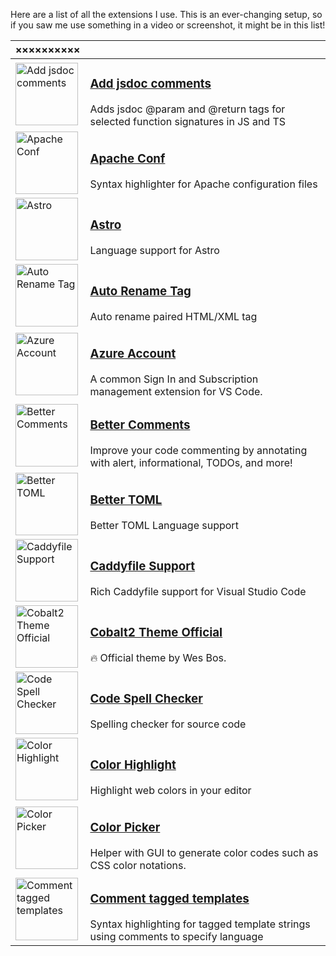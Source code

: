 Here are a list of all the extensions I use. This is an ever-changing setup, so if you saw me use something in a video or screenshot, it might be in this list!

| ×××××××××× |  |
| --- | --- |
| <a href="https://marketplace.visualstudio.com/items?itemName=stevencl.adddoccomments"><img width="100" src="https://stevencl.gallerycdn.vsassets.io/extensions/stevencl/adddoccomments/0.0.8/1499508681827/Microsoft.VisualStudio.Services.Icons.Default" alt="Add jsdoc comments"> | <h3><a href="https://marketplace.visualstudio.com/items?itemName=stevencl.adddoccomments">Add jsdoc comments</a></h3>Adds jsdoc @param and @return tags for selected function signatures in JS and TS |
| <a href="https://marketplace.visualstudio.com/items?itemName=mrmlnc.vscode-apache"><img width="100" src="https://mrmlnc.gallerycdn.vsassets.io/extensions/mrmlnc/vscode-apache/1.2.0/1546867810778/Microsoft.VisualStudio.Services.Icons.Default" alt="Apache Conf"> | <h3><a href="https://marketplace.visualstudio.com/items?itemName=mrmlnc.vscode-apache">Apache Conf</a></h3>Syntax highlighter for Apache configuration files |
| <a href="https://marketplace.visualstudio.com/items?itemName=astro-build.astro-vscode"><img width="100" src="https://astro-build.gallerycdn.vsassets.io/extensions/astro-build/astro-vscode/0.28.2/1667232780168/Microsoft.VisualStudio.Services.Icons.Default?targetPlatform=darwin-arm64" alt="Astro"> | <h3><a href="https://marketplace.visualstudio.com/items?itemName=astro-build.astro-vscode">Astro</a></h3>Language support for Astro |
| <a href="https://marketplace.visualstudio.com/items?itemName=formulahendry.auto-rename-tag"><img width="100" src="https://formulahendry.gallerycdn.vsassets.io/extensions/formulahendry/auto-rename-tag/0.1.10/1644319230173/Microsoft.VisualStudio.Services.Icons.Default" alt="Auto Rename Tag"> | <h3><a href="https://marketplace.visualstudio.com/items?itemName=formulahendry.auto-rename-tag">Auto Rename Tag</a></h3>Auto rename paired HTML/XML tag |
| <a href="https://marketplace.visualstudio.com/items?itemName=ms-vscode.azure-account"><img width="100" src="https://ms-vscode.gallerycdn.vsassets.io/extensions/ms-vscode/azure-account/0.11.2/1665421915499/Microsoft.VisualStudio.Services.Icons.Default" alt="Azure Account"> | <h3><a href="https://marketplace.visualstudio.com/items?itemName=ms-vscode.azure-account">Azure Account</a></h3>A common Sign In and Subscription management extension for VS Code. |
| <a href="https://marketplace.visualstudio.com/items?itemName=aaron-bond.better-comments"><img width="100" src="https://aaron-bond.gallerycdn.vsassets.io/extensions/aaron-bond/better-comments/3.0.2/1659144495902/Microsoft.VisualStudio.Services.Icons.Default" alt="Better Comments"> | <h3><a href="https://marketplace.visualstudio.com/items?itemName=aaron-bond.better-comments">Better Comments</a></h3>Improve your code commenting by annotating with alert, informational, TODOs, and more! |
| <a href="https://marketplace.visualstudio.com/items?itemName=bungcip.better-toml"><img width="100" src="https://bungcip.gallerycdn.vsassets.io/extensions/bungcip/better-toml/0.3.2/1518943844936/Microsoft.VisualStudio.Services.Icons.Default" alt="Better TOML"> | <h3><a href="https://marketplace.visualstudio.com/items?itemName=bungcip.better-toml">Better TOML</a></h3>Better TOML Language support |
| <a href="https://marketplace.visualstudio.com/items?itemName=matthewpi.caddyfile-support"><img width="100" src="https://cdn.vsassets.io/v/M213_20221206.3/_content/Header/default_icon_128.png" alt="Caddyfile Support"> | <h3><a href="https://marketplace.visualstudio.com/items?itemName=matthewpi.caddyfile-support">Caddyfile Support</a></h3>Rich Caddyfile support for Visual Studio Code |
| <a href="https://marketplace.visualstudio.com/items?itemName=wesbos.theme-cobalt2"><img width="100" src="https://wesbos.gallerycdn.vsassets.io/extensions/wesbos/theme-cobalt2/2.3.2/1671203996653/Microsoft.VisualStudio.Services.Icons.Default" alt="Cobalt2 Theme Official"> | <h3><a href="https://marketplace.visualstudio.com/items?itemName=wesbos.theme-cobalt2">Cobalt2 Theme Official</a></h3>🔥 Official theme by Wes Bos. |
| <a href="https://marketplace.visualstudio.com/items?itemName=streetsidesoftware.code-spell-checker"><img width="100" src="https://streetsidesoftware.gallerycdn.vsassets.io/extensions/streetsidesoftware/code-spell-checker/2.12.0/1670320223031/Microsoft.VisualStudio.Services.Icons.Default" alt="Code Spell Checker"> | <h3><a href="https://marketplace.visualstudio.com/items?itemName=streetsidesoftware.code-spell-checker">Code Spell Checker</a></h3>Spelling checker for source code |
| <a href="https://marketplace.visualstudio.com/items?itemName=naumovs.color-highlight"><img width="100" src="https://naumovs.gallerycdn.vsassets.io/extensions/naumovs/color-highlight/2.5.0/1631530639439/Microsoft.VisualStudio.Services.Icons.Default" alt="Color Highlight"> | <h3><a href="https://marketplace.visualstudio.com/items?itemName=naumovs.color-highlight">Color Highlight</a></h3>Highlight web colors in your editor |
| <a href="https://marketplace.visualstudio.com/items?itemName=anseki.vscode-color"><img width="100" src="https://anseki.gallerycdn.vsassets.io/extensions/anseki/vscode-color/0.4.5/1501839487317/Microsoft.VisualStudio.Services.Icons.Default" alt="Color Picker"> | <h3><a href="https://marketplace.visualstudio.com/items?itemName=anseki.vscode-color">Color Picker</a></h3>Helper with GUI to generate color codes such as CSS color notations. |
| <a href="https://marketplace.visualstudio.com/items?itemName=bierner.comment-tagged-templates"><img width="100" src="https://cdn.vsassets.io/v/M213_20221206.3/_content/Header/default_icon_128.png" alt="Comment tagged templates"> | <h3><a href="https://marketplace.visualstudio.com/items?itemName=bierner.comment-tagged-templates">Comment tagged templates</a></h3>Syntax highlighting for tagged template strings using comments to specify language |
